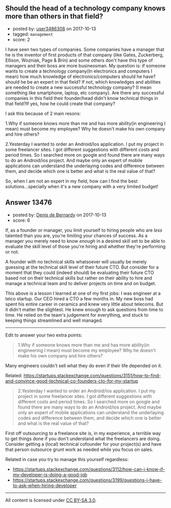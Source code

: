 ## Should the head of a technology company knows more than others in that field?

- posted by: [user3486308](https://stackexchange.com/users/4262249/user3486308) on 2017-10-13
- tagged: `management`
- score: 2

I have seen two types of companies. Some companies have a manager that he is the inventor of first products of that company (like Gates, Zuckerberg, Ellison, Wozniak, Page & Brin) and some others don't have this type of managers and their boss are more businessman. My question is: if someone wants to create a technology company(In electronics and computers I mean) how much knowledge of electronics/computers should he have? should he be an expert in that field? If not, which knowledges and abilities are needed to create a new successful technology company? (I mean something like smartphone, laptop, etc company).
Are there any successful companies in this field their founder/head didn't know technical things in that field?If yes, how he could create that company?

I ask this because of 2 main resons:

1.Why if someone knows more than me and has more ability(in engineering    I mean) must become my employee? Why he doesn't make his own company    and hire others?

2.Yesterday I wanted to order an Android/Ios application. I put my project in some freelancer sites. I got different suggestions with different costs and period times. So I searched more on google and found there are many ways to do an Android/ios project. And maybe only an expert of mobile applications can understand the underlaying codes and difference between them, and decide which one is better and what is the real value of that?

So, when I am not an expert in my field, how can I find the best solutions...specially when it's a new company with a very limited budget!




## Answer 13476

- posted by: [Denis de Bernardy](https://stackexchange.com/users/182468/denis-de-bernardy) on 2017-10-13
- score: 6

If, as a founder or manager, you limit yourself to hiring people who are _less_ talented than you are, you're limiting your chances of success. As a manager you merely need to know _enough_ in a desired skill set to be able to evaluate the skill level of those you're hiring and whether they're performing or not.

A founder with no technical skills whatsoever will usually be merely guessing at the technical skill level of their future CTO. But consider for a moment that they could (indeed should) be evaluating their future CTO based not on their technical skills but rather on their ability to hire and manage a technical team and to deliver projects on time and on budget.

This above is a lesson I learned at one of my first jobs: I was engineer at a telco startup. Our CEO hired a CTO a few months in. My new boss had spent his entire career in ceramics and knew very little about telecoms. But it didn't matter the slightest. He knew enough to ask questions from time to time. He relied on the team's judgement for everything, and stuck to keeping things streamlined and well managed.

---

Edit to answer your two extra points:

> 1.Why if someone knows more than me and has more ability(in engineering I mean) must become my employee? Why he doesn't make his own company and hire others?

Many engineers couldn't sell what they do even if their life depended on it.

Related: https://startups.stackexchange.com/questions/3151/how-to-find-and-convince-good-technical-co-founders-cto-for-my-startup


> 2.Yesterday I wanted to order an Android/Ios application. I put my project in some freelancer sites. I got different suggestions with different costs and period times. So I searched more on google and found there are many ways to do an Android/ios project. And maybe only an expert of mobile applications can understand the underlaying codes and difference between them, and decide which one is better and what is the real value of that?

First off outsourcing to a freelance site is, in my experience, a terrible way to get things done if you don't understand what the freelancers are doing. Consider getting a (local) technical cofounder for your project(s) and have that person outsource grunt work as needed while you focus on sales.

Related in case you try to manage this yourself regardless:

- https://startups.stackexchange.com/questions/3112/how-can-i-know-if-my-developer-is-doing-a-good-job
- https://startups.stackexchange.com/questions/3199/questions-i-have-to-ask-when-hiring-developer



---

All content is licensed under [CC BY-SA 3.0](https://creativecommons.org/licenses/by-sa/3.0/).
